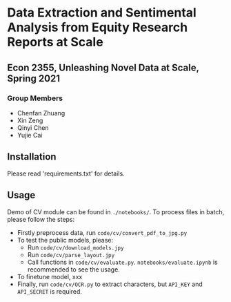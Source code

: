 # Data Extraction and Sentimental Analysis from Equity Research Reports at Scale

## Econ 2355, Unleashing Novel Data at Scale, Spring 2021

### Group Members

* Chenfan Zhuang
* Xin Zeng
* Qinyi Chen
* Yujie Cai

## Installation
Please read 'requirements.txt' for details. 

## Usage
Demo of CV module can be found in `./notebooks/`. To process files in batch, please follow the steps:

* Firstly preprocess data, run `code/cv/convert_pdf_to_jpg.py`
* To test the public models, please:
    * Run `code/cv/download_models.jpy`
    * Run `code/cv/parse_layout.jpy`
    * Call functions in `code/cv/evaluate.py`. `notebooks/evaluate.ipynb` is recommended to see the usage.
* To finetune model, xxx
* Finally, run `code/cv/OCR.py` to extract characters, but `API_KEY` and `API_SECRET` is required.
